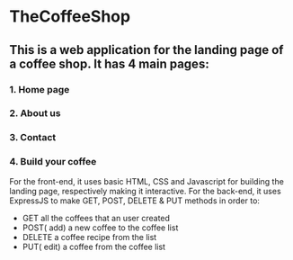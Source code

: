 # TheCoffeeShop

## This is a web application for the landing page of a coffee shop. It has 4 main pages:
### 1. Home page
### 2. About us
### 3. Contact
### 4. Build your coffee

For the front-end, it uses basic HTML, CSS and Javascript for building the landing page, respectively making it interactive.
For the back-end, it uses ExpressJS to make GET, POST, DELETE & PUT methods in order to:
- GET all the coffees that an user created
- POST( add) a new coffee to the coffee list
- DELETE a coffee recipe from the list
- PUT( edit) a coffee from the coffee list
